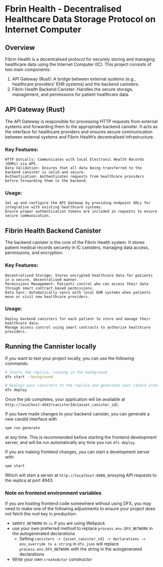 # Fbrin Health - Decentralised Healthcare Data Storage Protocol on Internet Computer

## Overview

Fibrin Health is a decentralised protocol for securely storing and managing healthcare data using the Internet Computer (IC). This project consists of two main components:

  1. API Gateway (Rust): A bridge between external systems (e.g., healthcare providers' EHR systems) and the backend canisters.
  2. Fibrin Health Backend Canister: Handles the secure storage, management, and permissions for patient healthcare data.



## API Gateway (Rust)

The API Gateway is responsible for processing HTTP requests from external systems and forwarding them to the appropriate backend canister. It acts as the interface for healthcare providers and ensures secure communication between external systems and Fibrin Health’s decentralised infrastructure.

### Key Features:

    HTTP Outcalls: Communicates with local Electronic Health Records (EHRs) via API.
    Data Validation: Ensures that all data being transferred to the backend canister is valid and secure.
    Authentication: Authenticates requests from healthcare providers before forwarding them to the backend.

### Usage:

    Set up and configure the API Gateway by providing endpoint URLs for integration with existing healthcare systems.
    Ensure proper authentication tokens are included in requests to ensure secure communication.


## Fibrin Health Backend Canister

The backend canister is the core of the Fibrin Health system. It stores patient medical records securely in IC canisters, managing data access, permissions, and encryption.

### Key Features:

    Decentralised Storage: Stores encrypted healthcare data for patients in a secure, decentralised manner.
    Permissions Management: Patients control who can access their data through smart contract-based permissions.
    Data Sync: Automatically syncs with local EHR systems when patients move or visit new healthcare providers.

### Usage:

    Deploy backend canisters for each patient to store and manage their healthcare data.
    Manage access control using smart contracts to authorise healthcare providers.




## Running the Cannister locally

If you want to test your project locally, you can use the following commands:

```bash
# Starts the replica, running in the background
dfx start --background

# Deploys your canisters to the replica and generates your candid interface
dfx deploy
```

Once the job completes, your application will be available at `http://localhost:4943?canisterId={asset_canister_id}`.

If you have made changes to your backend canister, you can generate a new candid interface with

```bash
npm run generate
```

at any time. This is recommended before starting the frontend development server, and will be run automatically any time you run `dfx deploy`.

If you are making frontend changes, you can start a development server with

```bash
npm start
```

Which will start a server at `http://localhost:8080`, proxying API requests to the replica at port 4943.

### Note on frontend environment variables

If you are hosting frontend code somewhere without using DFX, you may need to make one of the following adjustments to ensure your project does not fetch the root key in production:

- set`DFX_NETWORK` to `ic` if you are using Webpack
- use your own preferred method to replace `process.env.DFX_NETWORK` in the autogenerated declarations
  - Setting `canisters -> {asset_canister_id} -> declarations -> env_override to a string` in `dfx.json` will replace `process.env.DFX_NETWORK` with the string in the autogenerated declarations
- Write your own `createActor` constructor
